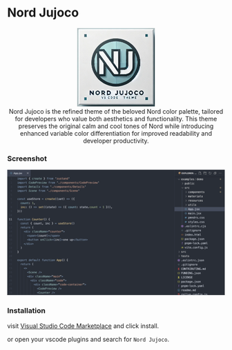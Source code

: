 #  Nord Jujoco

<div align='center'>
  <img src='assets/logo-image.png' alt='logo' width='180px' >
  <div>
  Nord Jujoco is the refined theme of the beloved Nord color palette, tailored for developers who value both aesthetics and functionality. This theme preserves the original calm and cool tones of Nord while introducing enhanced variable color differentiation for improved readability and developer productivity.
  </div>
</div>

### Screenshot

![screenshot](assets/demo.png)

### Installation

visit [Visual Studio Code Marketplace](https://marketplace.visualstudio.com/items?itemName=Jujoco.nord-jujoco) and click install.

or open your vscode plugins and search for `Nord Jujoco`.